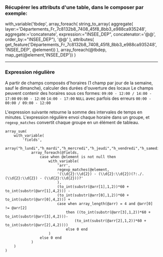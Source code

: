 ### Récupérer les attributs d'une table, dans le composer par exemple:

with_variable('tbdep',
	array_foreach(
		string_to_array(
		  aggregate(
			layer:='Départements_Fr_7c8132b8_7408_45f8_8bb3_e988ca935248',
			aggregate:='concatenate',
			expression:="INSEE_DEP",
			concatenator:='@@',
			order_by:="INSEE_DEP"), '@@'
		), attributes(
			get_feature('Départements_Fr_7c8132b8_7408_45f8_8bb3_e988ca935248', 'INSEE_DEP', @element))
	),
	array_foreach(@tbdep, map_get(@element,'INSEE_DEP'))
)

-------------------

### Expression régulière
A partir de champs composés d'horaires (1 champ par jour de la semaine, sauf le dimanche), calculer des durées d'ouverture des locaux
Le champs peuvent contenir des horaires sous ces formes:
```09:00 - 12:00 / 14:00 - 17:00```
```09:00 - 12:00```
```14:00 - 17:00```
```NULL```
avec parfois des erreurs
```00:00 - 00:00 / 09:00 - 12:00```

L'expression suivante retourne la somme des intervales de temps en minutes.
L'expression régulière envoi chaque horaire dans un groupe, et ```regexp_matches``` convertit chaque groupe en un élément de tableau.

``` 
array_sum(
	with_variable(
		'fields',
		array("h_lundi","h_mardi","h_mercredi","h_jeudi","h_vendredi","h_samedi"),
			array_foreach(@fields, 
				case when @element is not null then 
					with_variable( 
						'arr',
						regexp_matches(@element, 
						'(\\d{2}:\\d{2}) - (\\d{2}:\\d{2})(?:./.(\\d{2}:\\d{2}) - (\\d{2}:\\d{2}))?'
						),
						(to_int(substr(@arr[1],1,2))*60 + to_int(substr(@arr[1],4,2))) - 
						(to_int(substr(@arr[0],1,2))*60 + to_int(substr(@arr[0],4,2))) + 
						case when array_length(@arr) = 4 and @arr[0] != @arr[2] 
							then ((to_int(substr(@arr[3],1,2))*60 + to_int(substr(@arr[3],4,2)))-
								(to_int(substr(@arr[2],1,2))*60 + to_int(substr(@arr[2],4,2))))
							else 0 end
					)
				else 0 end
			)
	)
)
```
